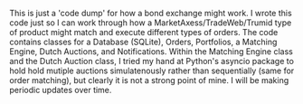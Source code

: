 This is just a 'code dump' for how a bond exchange might work. I wrote this code just so I can work through how a MarketAxess/TradeWeb/Trumid type of product might match and execute different types of orders.
The code contains classes for a Database (SQLite), Orders, Portfolios, a Matching Engine, Dutch Auctions, and Notifications. Within the Matching Engine class and the Dutch Auction class, I tried my hand at Python's asyncio package to hold hold mutiple auctions simulatenously rather than sequentially (same for order matching), but clearly it is not a strong point of mine. I will be making periodic updates over time. 
